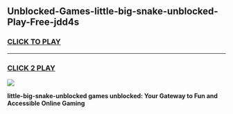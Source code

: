 
## Unblocked-Games-little-big-snake-unblocked-Play-Free-jdd4s
<h3>
<a href="https://premium76.site?title=little-big-snake-unblocked&ref=12A">CLICK TO PLAY</a></h3>
<hr>

<h3>
<a href="https://premium76.site?title=little-big-snake-unblocked&ref=12A">CLICK 2 PLAY</a>
  
</h3>

<a href="https://premium76.site?title=little-big-snake-unblocked&ref=12A"><img src="https://clearcache.store/games.png"></a>


**little-big-snake-unblocked games unblocked: Your Gateway to Fun and Accessible Online Gaming**
